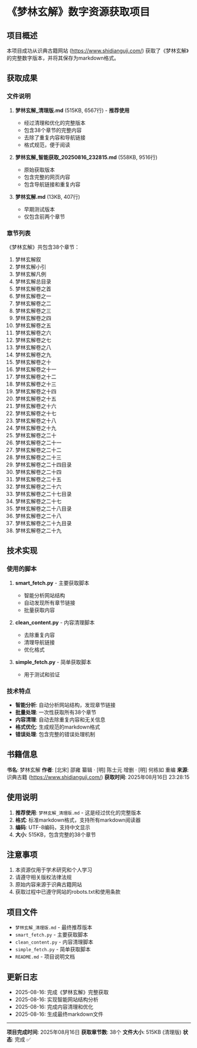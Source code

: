 # 《梦林玄解》数字资源获取项目

## 项目概述

本项目成功从识典古籍网站 (https://www.shidianguji.com/) 获取了《梦林玄解》的完整数字版本，并将其保存为markdown格式。

## 获取成果

### 文件说明

1. **梦林玄解_清理版.md** (515KB, 6567行) - **推荐使用**
   - 经过清理和优化的完整版本
   - 包含38个章节的完整内容
   - 去除了重复内容和导航链接
   - 格式规范，便于阅读

2. **梦林玄解_智能获取_20250816_232815.md** (558KB, 9516行)
   - 原始获取版本
   - 包含完整的网页内容
   - 包含导航链接和重复内容

3. **梦林玄解.md** (13KB, 407行)
   - 早期测试版本
   - 仅包含前两个章节

### 章节列表

《梦林玄解》共包含38个章节：

1. 梦林玄解叙
2. 梦林玄解小引
3. 梦林玄解凡例
4. 梦林玄解总目录
5. 梦林玄解卷之首
6. 梦林玄解卷之一
7. 梦林玄解卷之二
8. 梦林玄解卷之三
9. 梦林玄解卷之四
10. 梦林玄解卷之五
11. 梦林玄解卷之六
12. 梦林玄解卷之七
13. 梦林玄解卷之八
14. 梦林玄解卷之九
15. 梦林玄解卷之十
16. 梦林玄解卷之十一
17. 梦林玄解卷之十二
18. 梦林玄解卷之十三
19. 梦林玄解卷之十四
20. 梦林玄解卷之十五
21. 梦林玄解卷之十六
22. 梦林玄解卷之十七
23. 梦林玄解卷之十八
24. 梦林玄解卷之十九
25. 梦林玄解卷之二十
26. 梦林玄解卷之二十一
27. 梦林玄解卷之二十二
28. 梦林玄解卷之二十三
29. 梦林玄解卷之二十四目录
30. 梦林玄解卷之二十四
31. 梦林玄解卷之二十五
32. 梦林玄解卷之二十六
33. 梦林玄解卷之二十七目录
34. 梦林玄解卷之二十七
35. 梦林玄解卷之二十八目录
36. 梦林玄解卷之二十八
37. 梦林玄解卷之二十九目录
38. 梦林玄解卷之二十九

## 技术实现

### 使用的脚本

1. **smart_fetch.py** - 主要获取脚本
   - 智能分析网站结构
   - 自动发现所有章节链接
   - 批量获取内容

2. **clean_content.py** - 内容清理脚本
   - 去除重复内容
   - 清理导航链接
   - 优化格式

3. **simple_fetch.py** - 简单获取脚本
   - 用于测试和验证

### 技术特点

- **智能分析**: 自动分析网站结构，发现章节链接
- **批量处理**: 一次性获取所有38个章节
- **内容清理**: 自动去除重复内容和无关信息
- **格式优化**: 生成规范的markdown格式
- **错误处理**: 包含完整的错误处理机制

## 书籍信息

**书名**: 梦林玄解
**作者**: [北宋] 邵雍 纂辑 · [明] 陈士元 增删 · [明] 何栋如 重编
**来源**: 识典古籍 (https://www.shidianguji.com/)
**获取时间**: 2025年08月16日 23:28:15

## 使用说明

1. **推荐使用**: `梦林玄解_清理版.md` - 这是经过优化的完整版本
2. **格式**: 标准markdown格式，支持所有markdown阅读器
3. **编码**: UTF-8编码，支持中文显示
4. **大小**: 515KB，包含完整的38个章节

## 注意事项

1. 本资源仅用于学术研究和个人学习
2. 请遵守相关版权法律法规
3. 原始内容来源于识典古籍网站
4. 获取过程中已遵守网站的robots.txt和使用条款

## 项目文件

- `梦林玄解_清理版.md` - 最终推荐版本
- `smart_fetch.py` - 主要获取脚本
- `clean_content.py` - 内容清理脚本
- `simple_fetch.py` - 简单获取脚本
- `README.md` - 项目说明文档

## 更新日志

- 2025-08-16: 完成《梦林玄解》完整获取
- 2025-08-16: 实现智能网站结构分析
- 2025-08-16: 完成内容清理和优化
- 2025-08-16: 生成最终markdown文件

---

**项目完成时间**: 2025年08月16日
**获取章节数**: 38个
**文件大小**: 515KB (清理版)
**状态**: 完成 ✅ 